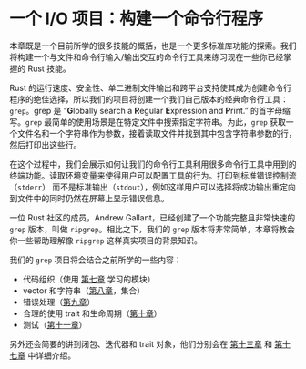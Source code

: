 # 一个 I/O 项目：构建一个命令行程序

本章既是一个目前所学的很多技能的概括，也是一个更多标准库功能的探索。我们将构建一个与文件和命令行输入/输出交互的命令行工具来练习现在一些你已经掌握的 Rust 技能。

Rust 的运行速度、安全性、单二进制文件输出和跨平台支持使其成为创建命令行程序的绝佳选择，所以我们的项目将创建一个我们自己版本的经典命令行工具：`grep`。grep 是 “**G**lobally search a **R**egular **E**xpression and **P**rint.” 的首字母缩写。`grep` 最简单的使用场景是在特定文件中搜索指定字符串。为此，`grep` 获取一个文件名和一个字符串作为参数，接着读取文件并找到其中包含字符串参数的行，然后打印出这些行。

在这个过程中，我们会展示如何让我们的命令行工具利用很多命令行工具中用到的终端功能。读取环境变量来使得用户可以配置工具的行为。打印到标准错误控制流（`stderr`） 而不是标准输出（`stdout`），例如这样用户可以选择将成功输出重定向到文件中的同时仍然在屏幕上显示错误信息。

一位 Rust 社区的成员，Andrew Gallant，已经创建了一个功能完整且非常快速的 `grep` 版本，叫做 `ripgrep`。相比之下，我们的 `grep` 版本将非常简单，本章将教会你一些帮助理解像 `ripgrep` 这样真实项目的背景知识。

我们的 `grep` 项目将会结合之前所学的一些内容：

- 代码组织（使用 [第七章][ch7] 学习的模块）
- vector 和字符串（[第八章][ch8]，集合）
- 错误处理（[第九章][ch9]）
- 合理的使用 trait 和生命周期（[第十章][ch10]）
- 测试（[第十一章][ch11]）

另外还会简要的讲到闭包、迭代器和 trait 对象，他们分别会在 [第十三章][ch13] 和 [第十七章][ch17] 中详细介绍。

[ch7]: ch07-00-managing-growing-projects-with-packages-crates-and-modules.html
[ch8]: ch08-00-common-collections.html
[ch9]: ch09-00-error-handling.html
[ch10]: ch10-00-generics.html
[ch11]: ch11-00-testing.html
[ch13]: ch13-00-functional-features.html
[ch17]: ch17-00-oop.html
